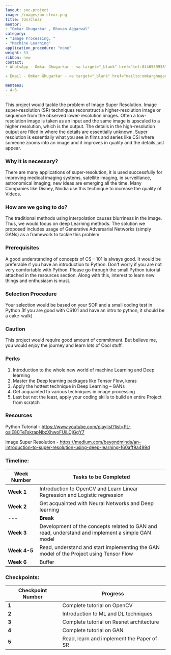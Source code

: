 ```yaml
---
layout: soc-project
image: /images/un-clear.png
title: (Un)Clear
mentor:
- "Omkar Ghugarkar , Bhuvan Aggarwal"
category:
- "Image Processing, "
- "Machine Learning"
application_procedure: "none"
weight: 53
ribbon: new
contact:
- WhatsApp - Omkar Ghugarkar - <a target="_blank" href="tel:8446539938">8446539938</a> ,Bhuvan Aggarwal - <a target="_blank" href="tel:9878960462">9878960462</a>

- Email - Omkar Ghugarkar - <a target="_blank" href="mailto:omkarghugark7@gmail.com ">omkarghugark7@gmail.com </a>, Bhuvan Aggarwal - <a target="_blank" href="mailto:bhuvanaggarwal9@gmail.com">bhuvanaggarwal9@gmail.com</a>

mentees:
- 4-6
---
```


This project would tackle the problem of Image Super Resolution. Image super-resolution (SR) techniques reconstruct a higher-resolution image or sequence from the observed lower-resolution images. Often a low-resolution image is taken as an input and the same image is upscaled to a higher resolution, which is the output. The details in the high-resolution output are filled in where the details are essentially unknown. Super resolution is essentially what you see in films and series like CSI where someone zooms into an image and it improves in quality and the details just appear.

<!--break-->

### Why it is necessary?

There are many applications of super-resolution, it is used successfully for improving medical imaging systems, satellite imaging, in surveillance, astronomical imaging; new ideas are emerging all the time. Many Companies like Disney, Nvidia use this technique to increase the quality of Videos.

### How are we going to do?

The traditional methods using interpolation causes blurriness in the image. Thus, we would focus on deep Learning methods. The solution we proposed includes usage of Generative Adversarial Networks (simply GANs) as a framework to tackle this problem

### Prerequisites

A good understanding of concepts of CS – 101 is always good. It would be preferable if you have an introduction to Python. Don't worry if you are not very comfortable with Python. Please go through the small Python tutorial attached in the resources section. Along with this, interest to learn new things and enthusiasm is must. 

### Selection Procedure

Your selection would be based on your SOP and a small coding test in Python (If you are good with CS101 and have an intro to python, it should be a cake-walk) 

### Caution

This project would require good amount of commitment. But believe me, you would enjoy the journey and learn lots of Cool stuff.

### Perks

1.	Introduction to the whole new world of machine Learning and Deep learning
2.	Master the Deep learning packages like Tensor Flow, keras
3.	Apply the hottest technique in Deep Learning – GANs
4.	Get acquainted to various techniques in image processing
5.	Last but not the least, apply your coding skills to build an entire Project from scratch  

### Resources

Python Tutorial - 
https://www.youtube.com/playlist?list=PL-osiE80TeTskrapNbzXhwoFUiLCjGgY7

Image Super Resolution - 
https://medium.com/beyondminds/an-introduction-to-super-resolution-using-deep-learning-f60aff9a499d

<!--break-->

### Timeline:
<!--break-->

|Week Number  	| Tasks to be Completed|
|--- 			| --- | 
|**Week 1** 	|Introduction to OpenCV and Learn Linear Regression and Logistic regression|
|**Week 2** 	|Get acquainted with Neural Networks and Deep learning|
|---			|**Break**|
|**Week 3** 	|Development of the concepts related to GAN and read, understand and implement a simple GAN model|
|**Week 4-5** 	|Read, understand and start implementing the GAN model of the Project using Tensor Flow|
|**Week 6** 	|Buffer|

### Checkpoints:
<!--break-->

|Checkpoint Number  | Progress|
|--- | --- | 
|**1** |Complete tutorial on OpenCV|
|**2** |Introduction to ML and DL techniques|
|**3** |Complete tutorial on Resnet architecture|
|**4** |Complete tutorial on GAN|
|**5** |Read, learn and implement the Paper of SR|